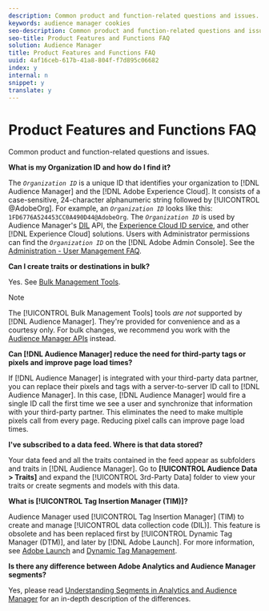 ```yaml
---
description: Common product and function-related questions and issues.
keywords: audience manager cookies
seo-description: Common product and function-related questions and issues.
seo-title: Product Features and Functions FAQ
solution: Audience Manager
title: Product Features and Functions FAQ
uuid: 4af16ceb-617b-41a8-804f-f7d895c06682
index: y
internal: n
snippet: y
translate: y
---
```


# Product Features and Functions FAQ

Common product and function-related questions and issues.



**What is my Organization ID and how do I find it?** 


The *`Organization ID`* is a unique ID that identifies your organization to [!DNL Audience Manager] and the [!DNL Adobe Experience Cloud]. It consists of a case-sensitive, 24-character alphanumeric string followed by [!UICONTROL @AdobeOrg]. For example, an *`Organization ID`* looks like this: `1FD6776A524453CC0A490D44@AdobeOrg`. The *`Organization ID`* is used by Audience Manager's [DIL](../c_dil/c_dil.md#concept_6D73ED3DBA604EE49B66B5572AA6A32C) API, the [Experience Cloud ID service](https://marketing.adobe.com/resources/help/en_US/mcvid/), and other [!DNL Experience Cloud] solutions. Users with Administrator permissions can find the *`Organization ID`* on the [!DNL Adobe Admin Console]. See the [Administration - User Management FAQ](https://marketing.adobe.com/resources/help/en_US/mcloud/admin_getting_started.html). 


**Can I create traits or destinations in bulk?** 


Yes. See [Bulk Management Tools](../reference/bulk-management-tools/bulk-management-tools.md#concept_8D6CB301643C482F994938F6484B390C). 



>[!NOTE]
>
>The [!UICONTROL Bulk Management Tools] tools *are not* supported by [!DNL Audience Manager]. They're provided for convenience and as a courtesy only. For bulk changes, we recommend you work with the [Audience Manager APIs](../c_api/c_api.md#concept_8C41AAD825A24A01806E64C32F71472A) instead. 



**Can [!DNL Audience Manager] reduce the need for third-party tags or pixels and improve page load times?** 


If [!DNL Audience Manager] is integrated with your third-party data partner, you can replace their pixels and tags with a server-to-server ID call to [!DNL Audience Manager]. In this case, [!DNL Audience Manager] would fire a single ID call the first time we see a user and synchronize that information with your third-party partner. This eliminates the need to make multiple pixels call from every page. Reducing pixel calls can improve page load times. 


**I've subscribed to a data feed. Where is that data stored?** 


Your data feed and all the traits contained in the feed appear as subfolders and traits in [!DNL Audience Manager]. Go to **[!UICONTROL Audience Data > Traits]** and expand the [!UICONTROL 3rd-Party Data] folder to view your traits or create segments and models with this data. 


**What is [!UICONTROL Tag Insertion Manager (TIM)]?** 


Audience Manager used [!UICONTROL Tag Insertion Manager] (TIM) to create and manage [!UICONTROL data collection code (DIL)]. This feature is obsolete and has been replaced first by [!UICONTROL Dynamic Tag Manager (DTM)], and later by [!DNL Adobe Launch]. For more information, see [Adobe Launch](https://docs.adobelaunch.com/) and [Dynamic Tag Management](https://marketing.adobe.com/resources/help/en_US/dtm/). 


**Is there any difference between Adobe Analytics and Audience Manager segments?** 


Yes, please read [Understanding Segments in Analytics and Audience Manager](https://marketing.adobe.com/resources/help/en_US/analytics/audiences/aam-analytics-segments.html) for an in-depth description of the differences. 
